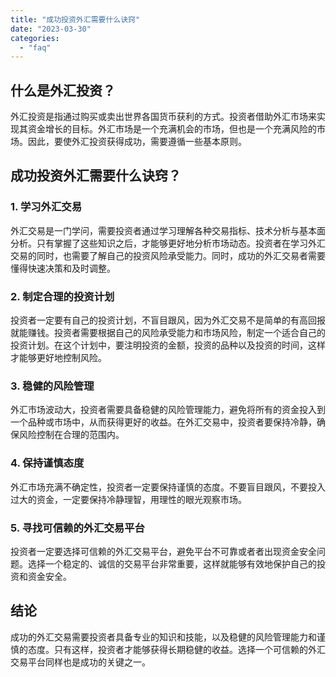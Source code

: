 ```yaml
---
title: "成功投资外汇需要什么诀窍"
date: "2023-03-30"
categories: 
  - "faq"
---
```


## 什么是外汇投资？

外汇投资是指通过购买或卖出世界各国货币获利的方式。投资者借助外汇市场来实现其资金增长的目标。外汇市场是一个充满机会的市场，但也是一个充满风险的市场。因此，要使外汇投资获得成功，需要遵循一些基本原则。

## 成功投资外汇需要什么诀窍？

### 1\. 学习外汇交易

外汇交易是一门学问，需要投资者通过学习理解各种交易指标、技术分析与基本面分析。只有掌握了这些知识之后，才能够更好地分析市场动态。投资者在学习外汇交易的同时，也需要了解自己的投资风险承受能力。同时，成功的外汇交易者需要懂得快速决策和及时调整。

### 2\. 制定合理的投资计划

投资者一定要有自己的投资计划，不盲目跟风，因为外汇交易不是简单的有高回报就能赚钱。投资者需要根据自己的风险承受能力和市场风险，制定一个适合自己的投资计划。在这个计划中，要注明投资的金额，投资的品种以及投资的时间，这样才能够更好地控制风险。

### 3\. 稳健的风险管理

外汇市场波动大，投资者需要具备稳健的风险管理能力，避免将所有的资金投入到一个品种或市场中，从而获得更好的收益。在外汇交易中，投资者要保持冷静，确保风险控制在合理的范围内。

### 4\. 保持谨慎态度

外汇市场充满不确定性，投资者一定要保持谨慎的态度。不要盲目跟风，不要投入过大的资金，一定要保持冷静理智，用理性的眼光观察市场。

### 5\. 寻找可信赖的外汇交易平台

投资者一定要选择可信赖的外汇交易平台，避免平台不可靠或者者出现资金安全问题。选择一个稳定的、诚信的交易平台非常重要，这样就能够有效地保护自己的投资和资金安全。

## 结论

成功的外汇交易需要投资者具备专业的知识和技能，以及稳健的风险管理能力和谨慎的态度。只有这样，投资者才能够获得长期稳健的收益。选择一个可信赖的外汇交易平台同样也是成功的关键之一。
